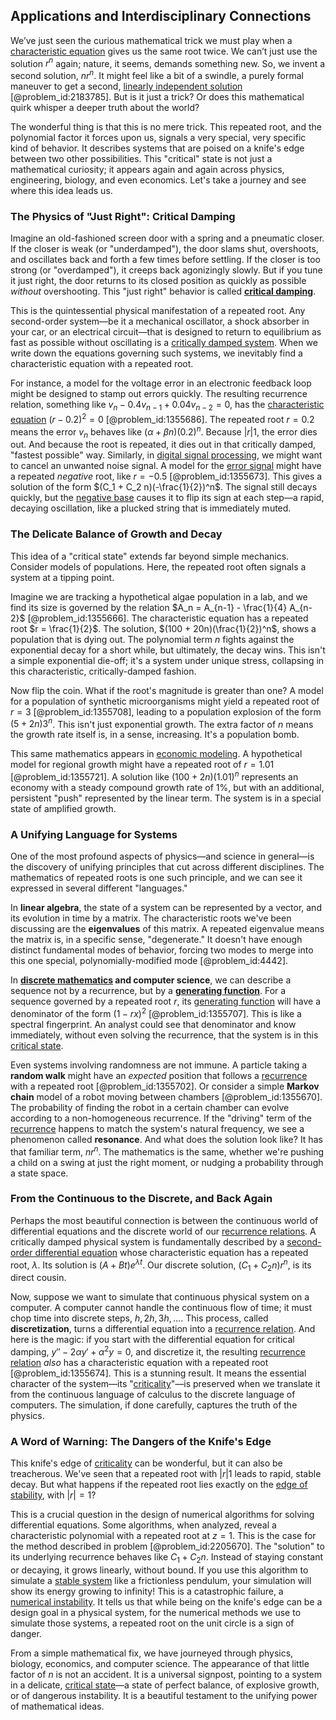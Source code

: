 ## Applications and Interdisciplinary Connections

We’ve just seen the curious mathematical trick we must play when a [characteristic equation](@article_id:148563) gives us the same root twice. We can’t just use the solution $r^n$ again; nature, it seems, demands something new. So, we invent a second solution, $n r^n$. It might feel like a bit of a swindle, a purely formal maneuver to get a second, [linearly independent solution](@article_id:173982) [@problem_id:2183785]. But is it just a trick? Or does this mathematical quirk whisper a deeper truth about the world?

The wonderful thing is that this is no mere trick. This repeated root, and the polynomial factor it forces upon us, signals a very special, very specific kind of behavior. It describes systems that are poised on a knife's edge between two other possibilities. This "critical" state is not just a mathematical curiosity; it appears again and again across physics, engineering, biology, and even economics. Let's take a journey and see where this idea leads us.

### The Physics of "Just Right": Critical Damping

Imagine an old-fashioned screen door with a spring and a pneumatic closer. If the closer is weak (or "underdamped"), the door slams shut, overshoots, and oscillates back and forth a few times before settling. If the closer is too strong (or "overdamped"), it creeps back agonizingly slowly. But if you tune it just right, the door returns to its closed position as quickly as possible *without* overshooting. This "just right" behavior is called **[critical damping](@article_id:154965)**.

This is the quintessential physical manifestation of a repeated root. Any second-order system—be it a mechanical oscillator, a shock absorber in your car, or an electrical circuit—that is designed to return to equilibrium as fast as possible without oscillating is a [critically damped system](@article_id:262427). When we write down the equations governing such systems, we inevitably find a characteristic equation with a repeated root.

For instance, a model for the voltage error in an electronic feedback loop might be designed to stamp out errors quickly. The resulting recurrence relation, something like $v_n - 0.4 v_{n-1} + 0.04 v_{n-2} = 0$, has the [characteristic equation](@article_id:148563) $(r - 0.2)^2 = 0$ [@problem_id:1355686]. The repeated root $r=0.2$ means the error $v_n$ behaves like $(\alpha + \beta n)(0.2)^n$. Because $|r|  1$, the error dies out. And because the root is repeated, it dies out in that critically damped, "fastest possible" way. Similarly, in [digital signal processing](@article_id:263166), we might want to cancel an unwanted noise signal. A model for the [error signal](@article_id:271100) might have a repeated *negative* root, like $r = -0.5$ [@problem_id:1355673]. This gives a solution of the form $(C_1 + C_2 n)(-\frac{1}{2})^n$. The signal still decays quickly, but the [negative base](@article_id:634422) causes it to flip its sign at each step—a rapid, decaying oscillation, like a plucked string that is immediately muted.

### The Delicate Balance of Growth and Decay

This idea of a "critical state" extends far beyond simple mechanics. Consider models of populations. Here, the repeated root often signals a system at a tipping point.

Imagine we are tracking a hypothetical algae population in a lab, and we find its size is governed by the relation $A_n = A_{n-1} - \frac{1}{4} A_{n-2}$ [@problem_id:1355666]. The characteristic equation has a repeated root $r = \frac{1}{2}$. The solution, $(100 + 20n)(\frac{1}{2})^n$, shows a population that is dying out. The polynomial term $n$ fights against the exponential decay for a short while, but ultimately, the decay wins. This isn't a simple exponential die-off; it's a system under unique stress, collapsing in this characteristic, critically-damped fashion.

Now flip the coin. What if the root's magnitude is greater than one? A model for a population of synthetic microorganisms might yield a repeated root of $r=3$ [@problem_id:1355708], leading to a population explosion of the form $(5+2n)3^n$. This isn't just exponential growth. The extra factor of $n$ means the growth rate itself is, in a sense, increasing. It's a population bomb.

This same mathematics appears in [economic modeling](@article_id:143557). A hypothetical model for regional growth might have a repeated root of $r = 1.01$ [@problem_id:1355721]. A solution like $(100+2n)(1.01)^n$ represents an economy with a steady compound growth rate of $1\%$, but with an additional, persistent "push" represented by the linear term. The system is in a special state of amplified growth.

### A Unifying Language for Systems

One of the most profound aspects of physics—and science in general—is the discovery of unifying principles that cut across different disciplines. The mathematics of repeated roots is one such principle, and we can see it expressed in several different "languages."

In **linear algebra**, the state of a system can be represented by a vector, and its evolution in time by a matrix. The characteristic roots we've been discussing are the **eigenvalues** of this matrix. A repeated eigenvalue means the matrix is, in a specific sense, "degenerate." It doesn't have enough distinct fundamental modes of behavior, forcing two modes to merge into this one special, polynomially-modified mode [@problem_id:4442].

In **[discrete mathematics](@article_id:149469) and computer science**, we can describe a sequence not by a recurrence, but by a **[generating function](@article_id:152210)**. For a sequence governed by a repeated root $r$, its [generating function](@article_id:152210) will have a denominator of the form $(1-rx)^2$ [@problem_id:1355707]. This is like a spectral fingerprint. An analyst could see that denominator and know immediately, without even solving the recurrence, that the system is in this [critical state](@article_id:160206).

Even systems involving randomness are not immune. A particle taking a **random walk** might have an *expected* position that follows a [recurrence](@article_id:260818) with a repeated root [@problem_id:1355702]. Or consider a simple **Markov chain** model of a robot moving between chambers [@problem_id:1355670]. The probability of finding the robot in a certain chamber can evolve according to a non-homogeneous recurrence. If the "driving" term of the [recurrence](@article_id:260818) happens to match the system's natural frequency, we see a phenomenon called **resonance**. And what does the solution look like? It has that familiar term, $n r^n$. The mathematics is the same, whether we're pushing a child on a swing at just the right moment, or nudging a probability through a state space.

### From the Continuous to the Discrete, and Back Again

Perhaps the most beautiful connection is between the continuous world of differential equations and the discrete world of our [recurrence relations](@article_id:276118). A critically damped physical system is fundamentally described by a [second-order differential equation](@article_id:176234) whose characteristic equation has a repeated root, $\lambda$. Its solution is $(A+Bt)e^{\lambda t}$. Our discrete solution, $(C_1+C_2 n)r^n$, is its direct cousin.

Now, suppose we want to simulate that continuous physical system on a computer. A computer cannot handle the continuous flow of time; it must chop time into discrete steps, $h, 2h, 3h, \dots$. This process, called **discretization**, turns a differential equation into a [recurrence relation](@article_id:140545). And here is the magic: if you start with the differential equation for critical damping, $y'' - 2\alpha y' + \alpha^2 y = 0$, and discretize it, the resulting [recurrence relation](@article_id:140545) *also* has a characteristic equation with a repeated root [@problem_id:1355674]. This is a stunning result. It means the essential character of the system—its "[criticality](@article_id:160151)"—is preserved when we translate it from the continuous language of calculus to the discrete language of computers. The simulation, if done carefully, captures the truth of the physics.

### A Word of Warning: The Dangers of the Knife's Edge

This knife's edge of [criticality](@article_id:160151) can be wonderful, but it can also be treacherous. We've seen that a repeated root with $|r|  1$ leads to rapid, stable decay. But what happens if the repeated root lies exactly on the [edge of stability](@article_id:634079), with $|r|=1$?

This is a crucial question in the design of numerical algorithms for solving differential equations. Some algorithms, when analyzed, reveal a characteristic polynomial with a repeated root at $z=1$. This is the case for the method described in problem [@problem_id:2205670]. The "solution" to its underlying recurrence behaves like $C_1 + C_2 n$. Instead of staying constant or decaying, it grows linearly, without bound. If you use this algorithm to simulate a [stable system](@article_id:266392) like a frictionless pendulum, your simulation will show its energy growing to infinity! This is a catastrophic failure, a [numerical instability](@article_id:136564). It tells us that while being on the knife's edge can be a design goal in a physical system, for the numerical methods we use to simulate those systems, a repeated root on the unit circle is a sign of danger.

From a simple mathematical fix, we have journeyed through physics, biology, economics, and computer science. The appearance of that little factor of $n$ is not an accident. It is a universal signpost, pointing to a system in a delicate, [critical state](@article_id:160206)—a state of perfect balance, of explosive growth, or of dangerous instability. It is a beautiful testament to the unifying power of mathematical ideas.